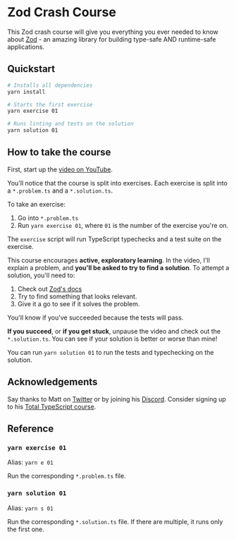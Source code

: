 # Zod Crash Course

This Zod crash course will give you everything you ever needed to know about [Zod](https://github.com/colinhacks/zod) - an amazing library for building type-safe AND runtime-safe applications.

## Quickstart

```sh
# Installs all dependencies
yarn install

# Starts the first exercise
yarn exercise 01

# Runs linting and tests on the solution
yarn solution 01
```

## How to take the course

First, start up the [video on YouTube](TODO).

You'll notice that the course is split into exercises. Each exercise is split into a `*.problem.ts` and a `*.solution.ts`.

To take an exercise:

1. Go into `*.problem.ts`
2. Run `yarn exercise 01`, where `01` is the number of the exercise you're on.

The `exercise` script will run TypeScript typechecks and a test suite on the exercise.

This course encourages **active, exploratory learning**. In the video, I'll explain a problem, and **you'll be asked to try to find a solution**. To attempt a solution, you'll need to:

1. Check out [Zod's docs](https://github.com/colinhacks/zod)
2. Try to find something that looks relevant.
3. Give it a go to see if it solves the problem.

You'll know if you've succeeded because the tests will pass.

**If you succeed**, or **if you get stuck**, unpause the video and check out the `*.solution.ts`. You can see if your solution is better or worse than mine!

You can run `yarn solution 01` to run the tests and typechecking on the solution.

## Acknowledgements

Say thanks to Matt on [Twitter](https://twitter.com/mattpocockuk) or by joining his [Discord](https://discord.gg/8S5ujhfTB3). Consider signing up to his [Total TypeScript course](https://totaltypescript.com).

## Reference

### `yarn exercise 01`

Alias: `yarn e 01`

Run the corresponding `*.problem.ts` file.

### `yarn solution 01`

Alias: `yarn s 01`

Run the corresponding `*.solution.ts` file. If there are multiple, it runs only the first one.
